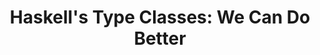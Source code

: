 ---
title: ! 'Haskell''s Type Classes: We Can Do Better'
url: http://degoes.net/articles/principled-typeclasses/
authors:
- John A De Goes
type: article
tags:
- type classes
doHaskell-type: blog post
dohaskell-year: 2014
---